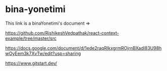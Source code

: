 # bina-yonetimi

This link is a binaYonetimi's document => 

https://github.com/RishikeshVedpathak/react-context-example/tree/master/src

https://docs.google.com/document/d/1ede2raqRIkxgrmROjrnBXadI83U98hwOyEem3k7XvTw/edit?usp=sharing

https://www.gitstart.dev/

